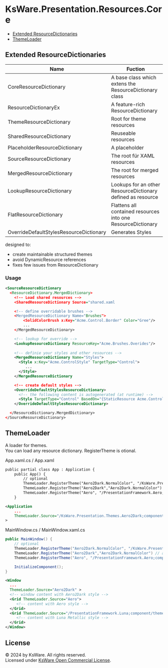 ﻿# KsWare.Presentation.Resources.Core

- [Extended ResourceDictionaries](#Extended-ResourceDictionaries)
- [ThemeLoader](#ThemeLoader)

## Extended ResourceDictionaries

| Name | Fuction |
| ---- | ------- |
|CoreResourceDictionary|A base class which extens the ResourceDictionary class|
|ResourceDictionaryEx|A feature-rich ResourceDictionary|
|ThemeResourceDictionary| Root for theme resources |
|SharedResourceDictionary| Reuseable resources |
|PlaceholderResourceDictionary | A placeholder |
|SourceResourceDictionary| The root für XAML resources |
|MergedResourceDictionary| The root for merged resources |
|LookupResourceDictionary| Lookups for an other ResourceDictionary defined as resource |
|FlatResourceDictionary| Flattens all contained resources into one ResourceDictionary|
|OverrideDefaultStylesResourceDictionary| Generates Styles|

designed to:  
- create maintainable structured themes
- avoid DynamicResource references
- fixes few issues from ResourceDictionary

### Usage

```xml
<SourceResourceDictionary
  <ResourceDictionary.MergedDictionary>
    <!-- Load shared resources -->
    <SharedResourceDictionary Source="shared.xaml

    <!-- define overridable brushes -->
    <MergedResourceDictionary Name="Brushes">
        <SolidColorBrush x:Key="Acme.Control.Border" Color="Gree"/>
        ...
    </MergedResourceDictionary>

    <!-- lookup for override -->
    <LookupResourceDictionary ResourceKey="Acme.Brushes.Overides"/>
    
    <!-- definie your styles and other resources -->
    <MergedResourceDictionary Name="Styles">
      <Style x:Key="Acme.ControlStyle" TargetType="Control">
         ...
      </Style>
    </MergedResourceDictionary

    <!-- create default styles -->
    <OverrideDefaultStylesResourceDictionary>
      <!-- the following content is autogenerated (at runtime) -->
      <Style TargetType="Control" BasedOn="{StaticResource Acme.ControlStyle}"/>
    </OverrideDefaultStylesResourceDictionary>

  </ResourceDictionary.MergedDictionary>
</SourceResourceDictionary>
```


## ThemeLoader

A loader for themes.  
You can load any resource dictionary. RegisterTheme is otional.

App.xaml.cs / App.xaml
```xml
public partial class App : Application {
    public App() {
        // optional
        ThemeLoader.RegisterTheme("Aero2Dark.NormalColor", "/KsWare.Presentation.Themes.Aero2Dark;component/Resources/Aero2Dark.NormalColor.xaml");
        ThemeLoader.RegisterTheme("Aero2Dark","Aero2Dark.NormalColor") // alias
        ThemeLoader.RegisterTheme("Aero", "/PresentationFramework.Aero;component/themes/Aero.NormalColor.xaml");
    }
```
```xml
<Application 
	...
	ThemeLoader.Source="/KsWare.Presentation.Themes.Aero2Dark;component/Resources/Aero2Dark.NormalColor.xaml"
>
```

MainWindow.cs / MainWindow.xaml.cs
```csharp
public MainWindow() {
    // optional
    ThemeLoader.RegisterTheme("Aero2Dark.NormalColor", "/KsWare.Presentation.Themes.Aero2Dark;component/Resources/Aero2Dark.NormalColor.xaml");
    ThemeLoader.RegisterTheme("Aero2Dark","Aero2Dark.NormalColor") // alias
    ThemeLoader.RegisterTheme("Aero", "/PresentationFramework.Aero;component/themes/Aero.NormalColor.xaml");

	InitializeComponent();
}
```
```xml
<Window 
  ...
  ThemeLoader.Source="Aero2Dark" >
  <!-- window content with Aero2Dark style -->
  <Grid ThemeLoader.Source="Aero">
     <!-- content with Aero style -->
  </Grid>
  <Grid ThemeLoader.Source="/PresentationFramework.Luna;component/themes/Luna.Metallic.xaml">
     <!-- content with Luna Metallic style -->
  </Grid>
</Window>
```

## License
© 2024 by KsWare. All rights reserved.  
Licensed under [KsWare Open Commercial License](LICENSE.txt).

